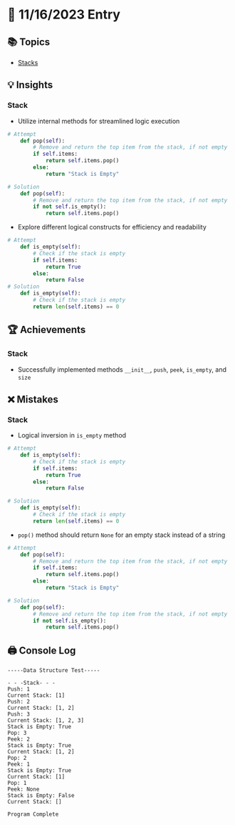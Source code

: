 # 📝 11/16/2023 Entry

## 📚 Topics
- [Stacks](stack_practice.py)

## 💡 Insights

### Stack
- Utilize internal methods for streamlined logic execution
```python
# Attempt
    def pop(self):
        # Remove and return the top item from the stack, if not empty
        if self.items:
            return self.items.pop()
        else:
            return "Stack is Empty"

# Solution
    def pop(self):
        # Remove and return the top item from the stack, if not empty
        if not self.is_empty():
            return self.items.pop()
```

- Explore different logical constructs for efficiency and readability
```python
# Attempt
    def is_empty(self):
        # Check if the stack is empty
        if self.items:
            return True
        else:
            return False
# Solution
    def is_empty(self):
        # Check if the stack is empty
        return len(self.items) == 0
```

## 🏆 Achievements

### Stack
- Successfully implemented methods `__init__`, `push`, `peek`, `is_empty`, and `size`

## ❌ Mistakes

### Stack
- Logical inversion in `is_empty` method
```python
# Attempt
    def is_empty(self):
        # Check if the stack is empty
        if self.items:
            return True
        else:
            return False

# Solution
    def is_empty(self):
        # Check if the stack is empty
        return len(self.items) == 0
```

- `pop()` method should return `None` for an empty stack instead of a string
```python
# Attempt
    def pop(self):
        # Remove and return the top item from the stack, if not empty
        if self.items:
            return self.items.pop()
        else:
            return "Stack is Empty"

# Solution
    def pop(self):
        # Remove and return the top item from the stack, if not empty
        if not self.is_empty():
            return self.items.pop()
```

## 🖨️ Console Log
```
-----Data Structure Test-----

- - -Stack- - -
Push: 1
Current Stack: [1]
Push: 2
Current Stack: [1, 2]
Push: 3
Current Stack: [1, 2, 3]
Stack is Empty: True
Pop: 3
Peek: 2
Stack is Empty: True
Current Stack: [1, 2]
Pop: 2
Peek: 1
Stack is Empty: True
Current Stack: [1]
Pop: 1
Peek: None
Stack is Empty: False
Current Stack: []

Program Complete
```